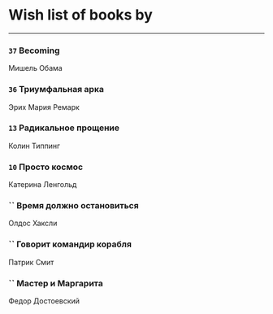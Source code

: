 # Wish list of books by [](https://plus.google.com/u/0/104731829794763834502/)
---

### `37` Becoming
Мишель Обама

### `36` Триумфальная арка
Эрих Мария Ремарк

### `13` Радикальное прощение
Колин Типпинг

### `10` Просто космос
Катерина Ленгольд

### `` Время должно остановиться
Олдос Хаксли

### `` Говорит командир корабля
Патрик Смит

### `` Мастер и Маргарита
Федор Достоевский

